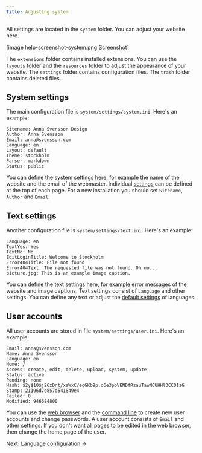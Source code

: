 ```yaml
---
Title: Adjusting system
---
```

All settings are located in the `system` folder. You can adjust your website here.

[image help-screenshot-system.png Screenshot]

The `extensions` folder contains installed extensions. You can use the `layouts` folder and the `resources` folder to adjust the appearance of your website. The `settings` folder contains configuration files. The `trash` folder contains deleted files.

## System settings

The main configuration file is `system/settings/system.ini`. Here's an example:

    Sitename: Anna Svensson Design
    Author: Anna Svensson
    Email: anna@svensson.com
    Language: en
    Layout: default
    Theme: stockholm
    Parser: markdown
    Status: public

You can define the system settings here, for example the name of the website and the email of the webmaster. Individual [settings](markdown-cheat-sheet#settings) can be defined at the top of each page. For a new installation you should set `Sitename`, `Author` and `Email`.

## Text settings

Another configuration file is `system/settings/text.ini`. Here's an example:

    Language: en
    TextYes: Yes
    TextNo: No
    EditLoginTitle: Welcome to Stockholm
    Error404Title: File not found
    Error404Text: The requested file was not found. Oh no...
    picture.jpg: This is an example image caption.

You can define the text settings here, for example error messages of the website  and image captions. Text settings consist of `Language` and other settings. You can define any text or adjust the [default settings](https://github.com/datenstrom/yellow-extensions/blob/master/languages/english/english-language.txt) of languages.

## User accounts

All user accounts are stored in file `system/settings/user.ini`. Here's an example:

    Email: anna@svensson.com
    Name: Anna Svensson
    Language: en
    Home: /
    Access: create, edit, delete, upload, system, update
    Status: active
    Pending: none
    Hash: $2y$10$j26zDnt/xaWxC/eqGKb9p.d6e3pbVENDfRzauTawNCUHHl3CCOIzG
    Stamp: 21196d7e857d541849e4
    Failed: 0
    Modified: 946684800

You can use the [web browser](https://github.com/datenstrom/yellow-extensions/tree/master/features/edit) and the [command line](https://github.com/datenstrom/yellow-extensions/tree/master/features/command) to create new user accounts and change passwords. A user account consists of `Email` and other settings. If you don't want all pages to be edited in the web browser, then change the home page of the user.

[Next: Language configuration →](language-configuration)